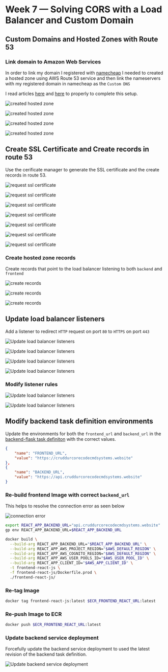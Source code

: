 # Week 7 — Solving CORS with a Load Balancer and Custom Domain

## Custom Domains and Hosted Zones with Route 53

### Link domain to Amazon Web Services

In order to link my domain I registered with [namecheap](namecheap.com) I needed to created a hosted zone using AWS Route 53 service and then link the nameservers with my registered domain in namecheap as the `Custom DNS`

I read articles [here](https://techgenix.com/namecheap-aws-ec2-linux/) and [here](https://www.namecheap.com/support/knowledgebase/article.aspx/10371/2208/how-do-i-link-my-domain-to-amazon-web-services/?psafe_param=1&gclid=Cj0KCQjwuLShBhC_ARIsAFod4fIRfkCKnkNl1Cv5R9N4XX72JYeKck-YHvhgUi3XNPQ5ZYDHB5zeKc8aAk8iEALw_wcB) to properly to complete this setup.

![created hosted zone](./assets/week-7/created_hosted_zone1.png)

![created hosted zone](./assets/week-7/created_hosted_zone2.png)

![created hosted zone](./assets/week-7/created_hosted_zone3_record_set.png)

![created hosted zone](./assets/week-7/nameservers.png)

## Create SSL Certificate and Create records in route 53

Use the cerificate manager to generate the SSL certificate and the create records in route 53.

![request ssl certificate](./assets/week-7/request_certificate1.png)

![request ssl certificate](./assets/week-7/request_certificate2.png)

![request ssl certificate](./assets/week-7/request_certificate3.png)

![request ssl certificate](./assets/week-7/request_certificate4.png)

![request ssl certificate](./assets/week-7/request_certificate5_create_records.png)

![request ssl certificate](./assets/week-7/request_certificate6_create_records.png)

![request ssl certificate](./assets/week-7/request_certificate7.png)

### Create hosted zone records

Create records that point to the load balancer listening to both `backend` and `frontend`

![create records](./assets/week-7/create_record_point_to_lb.png)

![create records](./assets/week-7/create_record_point_to_lb2.png)

![create records](./assets/week-7/create_record_point_to_lb3.png)

## Update load balancer listeners

Add a listener to redirect `HTTP` request on port `80` to `HTTPS` on port `443`

![Update load balancer listeners](./assets/week-7/update_lb_listeners1.png)

![Update load balancer listeners](./assets/week-7/update_lb_listeners2.png)

![Update load balancer listeners](./assets/week-7/update_lb_listeners3.png)

![Update load balancer listeners](./assets/week-7/update_lb_listeners4.png)

### Modify listener rules

![Update load balancer listeners](./assets/week-7/update_lb_listeners5_modify_rules.png)

![Update load balancer listeners](./assets/week-7/update_lb_listeners6_modify_rules.png)

## Modify backend task definition environments

Update the environments for both the `frontend_url` and `backend_url` in the [backend-flask task definiton](../aws/task-definitions/backend-flask.json) with the correct values.

```json
{
    "name": "FRONTEND_URL",
    "value": "https://cruddurcorecodecmdsystems.website"
},
{
    "name": "BACKEND_URL",
    "value": "https://api.cruddurcorecodecmdsystems.website"
}
```

### Re-build frontend Image with correct `backend_url`

This helps to resolve the connection error as seen below

![connection error](./assets/week-7/connection_error.png)


```sh
export REACT_APP_BACKEND_URL="api.cruddurcorecodecmdsystems.website"
gp env REACT_APP_BACKEND_URL=$REACT_APP_BACKEND_URL
```

```sh
docker build \
  --build-arg REACT_APP_BACKEND_URL="$REACT_APP_BACKEND_URL" \
  --build-arg REACT_APP_AWS_PROJECT_REGION="$AWS_DEFAULT_REGION" \
  --build-arg REACT_APP_AWS_COGNITO_REGION="$AWS_DEFAULT_REGION" \
  --build-arg REACT_APP_AWS_USER_POOLS_ID="$AWS_USER_POOL_ID" \
  --build-arg REACT_APP_CLIENT_ID="$AWS_APP_CLIENT_ID" \
  -t frontend-react-js \
  -f frontend-react-js/Dockerfile.prod \
  ./frontend-react-js/
```

### Re-tag Image

```sh
docker tag frontend-react-js:latest $ECR_FRONTEND_REACT_URL:latest
```

### Re-push Image to ECR

```sh
docker push $ECR_FRONTEND_REACT_URL:latest
```

### Update backend service deployment

Forcefully update the backend service deployment to used the latest revision of the backend task definition.

![Update backend service deployment](./assets/week-7/update_backend_service_deployment.png)

